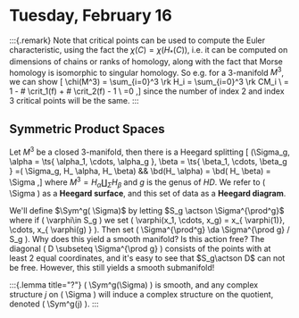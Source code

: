 # Tuesday, February 16


:::{.remark}
Note that critical points can be used to compute the Euler characteristic, using the fact the $\chi(C) = \chi(H_*(C))$, i.e. it can be computed on dimensions of chains or ranks of homology, along with the fact that Morse homology is isomorphic to singular homology.
So e.g. for a 3-manifold $M^3$, we can show
\[
\chi(M^3) = \sum_{i=0}^3 \rk H_i 
= \sum_{i=0}^3 \rk CM_i \\
= 1 - \# \crit_1(f) + \# \crit_2(f) - 1 \\
=0
,\]
since the number of index 2 and index 3 critical points will be the same.
:::

## Symmetric Product Spaces

Let $M^3$ be a closed 3-manifold, then there is a Heegard splitting 
\[
(\Sigma_g, \alpha = \ts{ \alpha_1, \cdots, \alpha_g }, \beta = \ts{ \beta_1, \cdots, \beta_g } =( \Sigma_g, H_ \alpha, H_ \beta) && \bd(H_ \alpha) = \bd( H_ \beta) = \Sigma
,\]
where $M^3 = H_{ \alpha} \coprod_{ \Sigma} H_ \beta$ and $g$ is the genus of $HD$.
We refer to \( \Sigma \) as a **Heegard surface**, and this set of data as a **Heegard diagram**.

We'll define $\Sym^g( \Sigma)$ by letting $S_g \actson \Sigma^{\prod^g}$ where if \( \varphi\in S_g \) we set \( \varphi(x_1, \cdots, x_g) = x_{ \varphi(1)}, \cdots, x_{ \varphi(g) } \).
Then set \( \Sigma^{\prod^g} \da \Sigma^{\prod g} / S_g \).
Why does this yield a smooth manifold?
Is this action free?
The diagonal \( D \subseteq \Sigma^{\prod g} \) consists of the points with at least 2 equal coordinates, and it's easy to see that $S_g\actson D$ can not be free.
However, this still yields a smooth submanifold!


:::{.lemma title="?"}
\( \Sym^g(\Sigma) \) is smooth, and any complex structure $j$ on \( \Sigma \) will induce a complex structure on the quotient, denoted \( \Sym^g(j) \).
:::




